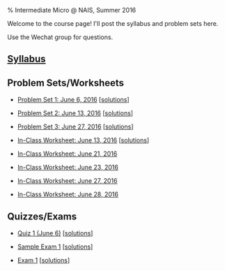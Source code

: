 % Intermediate Micro @ NAIS, Summer 2016

Welcome to the course page! I'll post the syllabus and problem sets here.

Use the Wechat group for questions.

## [Syllabus](syllabus.pdf)

## Problem Sets/Worksheets

* [Problem Set 1: June 6, 2016](hw_01.pdf) [[solutions](hw_01_sol.pdf)]

* [Problem Set 2: June 13, 2016](hw_02.pdf) [[solutions](hw_02_sol.pdf)]

* [Problem Set 3: June 27, 2016](hw_03.pdf) [[solutions](hw_03_sol.pdf)]

* [In-Class Worksheet: June 13, 2016](worksheet_0613.pdf) [[solutions](worksheet_0613_sol.pdf)]

* [In-Class Worksheet: June 21, 2016](worksheet_0621.pdf)

* [In-Class Worksheet: June 23, 2016](worksheet_0623.pdf)

* [In-Class Worksheet: June 27, 2016](worksheet_0627.pdf)

* [In-Class Worksheet: June 28, 2016](worksheet_0628.pdf)

## Quizzes/Exams

* [Quiz 1 (June 6)](quiz_01.pdf) [[solutions](quiz_01_sol.pdf)]

* [Sample Exam 1](exam_1_sample.pdf) [[solutions](exam_1_sample_sol.pdf)]

* [Exam 1](exam_1.pdf) [[solutions](exam_1_sol.pdf)]
